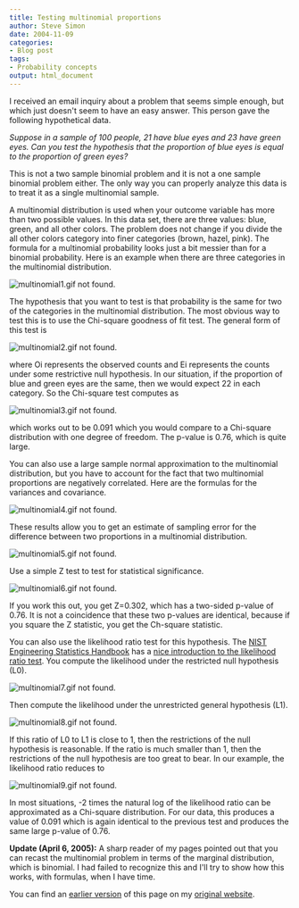 ```yaml
---
title: Testing multinomial proportions
author: Steve Simon
date: 2004-11-09
categories:
- Blog post
tags:
- Probability concepts
output: html_document
---
```

I received an email inquiry about a problem that seems simple enough,
but which just doesn't seem to have an easy answer. This person gave
the following hypothetical data.

*Suppose in a sample of 100 people, 21 have blue eyes and 23 have
green eyes. Can you test the hypothesis that the proportion of blue
eyes is equal to the proportion of green eyes?*

This is not a two sample binomial problem and it is not a one sample
binomial problem either. The only way you can properly analyze this
data is to treat it as a single multinomial sample.

A multinomial distribution is used when your outcome variable has more
than two possible values. In this data set, there are three values:
blue, green, and all other colors. The problem does not change if you
divide the all other colors category into finer categories (brown,
hazel, pink). The formula for a multinomial probability looks just a
bit messier than for a binomial probability. Here is an example when
there are three categories in the multinomial distribution.

![multinomial1.gif not found.](http://www.pmean.com/new-images/04/MultinomialProportions01.png)

The hypothesis that you want to test is that probability is the same
for two of the categories in the multinomial distribution. The most
obvious way to test this is to use the Chi-square goodness of fit
test. The general form of this test is

![multinomial2.gif not found.](http://www.pmean.com/new-images/04/MultinomialProportions02.png)

where Oi represents the observed counts and Ei represents the counts
under some restrictive null hypothesis. In our situation, if the
proportion of blue and green eyes are the same, then we would expect
22 in each category. So the Chi-square test computes as

![multinomial3.gif not found.](http://www.pmean.com/new-images/04/MultinomialProportions03.png)

which works out to be 0.091 which you would compare to a Chi-square
distribution with one degree of freedom. The p-value is 0.76, which is
quite large.

You can also use a large sample normal approximation to the
multinomial distribution, but you have to account for the fact that
two multinomial proportions are negatively correlated. Here are the
formulas for the variances and covariance.

![multinomial4.gif not found.](http://www.pmean.com/new-images/04/MultinomialProportions04.png)

These results allow you to get an estimate of sampling error for the
difference between two proportions in a multinomial distribution.

![multinomial5.gif not found.](http://www.pmean.com/new-images/04/MultinomialProportions05.png)

Use a simple Z test to test for statistical significance.

![multinomial6.gif not found.](http://www.pmean.com/new-images/04/MultinomialProportions06.png)

If you work this out, you get Z=0.302, which has a two-sided p-value
of 0.76. It is not a coincidence that these two p-values are
identical, because if you square the Z statistic, you get the
Ch-square statistic.

You can also use the likelihood ratio test for this hypothesis. The
[NIST Engineering Statistics
Handbook](http://www.itl.nist.gov/div898/handbook/index.htm) has a
[nice introduction to the likelihood ratio
test](http://www.itl.nist.gov/div898/handbook/apr/section2/apr233.htm).
You compute the likelihood under the restricted null hypothesis (L0).

![multinomial7.gif not found.](http://www.pmean.com/new-images/04/MultinomialProportions07.png)

Then compute the likelihood under the unrestricted general hypothesis
(L1).

![multinomial8.gif not found.](http://www.pmean.com/new-images/04/MultinomialProportions08.png)

If this ratio of L0 to L1 is close to 1, then the restrictions of the
null hypothesis is reasonable. If the ratio is much smaller than 1,
then the restrictions of the null hypothesis are too great to bear. In
our example, the likelihood ratio reduces to

![multinomial9.gif not found.](http://www.pmean.com/new-images/04/MultinomialProportions09.png)

In most situations, -2 times the natural log of the likelihood ratio
can be approximated as a Chi-square distribution. For our data, this
produces a value of 0.091 which is again identical to the previous
test and produces the same large p-value of 0.76.

**Update (April 6, 2005):** A sharp reader of my pages pointed out
that you can recast the multinomial problem in terms of the marginal
distribution, which is binomial. I had failed to recognize this and
I'll try to show how this works, with formulas, when I have time.

You can find an [earlier version](http://www.pmean.com/04/MultinomialProportions.html) of this page on my [original website](http://www.pmean.com/original_site.html).
